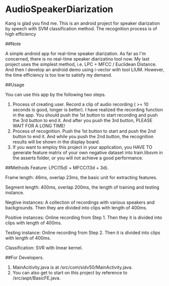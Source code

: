 

**AudioSpeakerDiarization**
============================================================
Kang is glad you find me. This is an android project for speaker diarization by speech with SVM classification method. The recognition process is of high efficiency

##Note

A simple android app for real-time speaker diarization. As far as I'm concerned, there is no real-time speaker diarizatino tool now.
My last project uses the simplest method, i.e. LPC + MFCC / Euclidean Distance. And then I develop an android demo using i-vector with tool LIUM. However, the time efficiency is too low to satisfy my demand.

##Usage

You can use this app by the following two steps.
  1. Process of creating user. Record a clip of audio recording ( >= 10 seconds is good, longer is better). I have realized the recording function in the app. You should push the 1st button to start recording and push the 3rd button to end it. And after you push the 3rd button, PLEASE WAIT FOR A LONG TIME!
  2. Process of recognition. Push the 1st button to start and push the 2nd button to end it. And while you push the 2nd button, the recognition results will be shown in the display board.
  3. If you want to employ this project in your application, you HAVE TO generate feature matrix of your own negative dataset into train.libsvm in the asserts folder, or you will not achieve a good performance.

##Methods
  Feature: LPC(15d) + MFCC(13d + 3d).

  Frame length: 46ms, overlap 23ms, the basic unit for extracting features.

  Segment length: 400ms, overlap 200ms, the length of training and testing instance.

  Negtive instances: A collection of recordings with various speakers and backgrounds. Then they are divided into clips with length of 400ms.

  Positive instances: Online recording from Step 1. Then they it is divided into clips with length of 400ms.

  Testing instance: Online recording from Step 2. Then it is divided into clips with length of 400ms.

  Classification: SVR with linear kernel.

##For Developers.
  1. MainAcitivity.java is at /src/com/sidv50/MainActivity.java.
  2. You can also get to start on this project by reference to /src/aspt/BasicFE.java.
